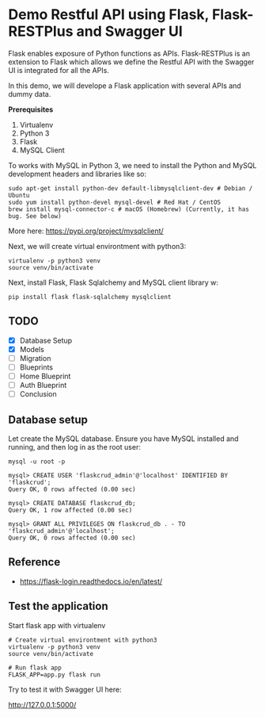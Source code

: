 # Demo Restful API using Flask, Flask-RESTPlus and Swagger UI

Flask enables exposure of Python functions as APIs. Flask-RESTPlus is an extension to Flask which allows we define the Restful API with the Swagger UI is integrated for all the APIs.

In this demo, we will develope a Flask application with several APIs and dummy data.

**Prerequisites**

1. Virtualenv
2. Python 3
2. Flask
3. MySQL Client

To works with MySQL in Python 3, we need to install the Python and MySQL development headers and libraries like so:

```
sudo apt-get install python-dev default-libmysqlclient-dev # Debian / Ubuntu
sudo yum install python-devel mysql-devel # Red Hat / CentOS
brew install mysql-connector-c # macOS (Homebrew) (Currently, it has bug. See below)
```

More here: https://pypi.org/project/mysqlclient/

Next, we will create virtual environtment with python3:

```shell
virtualenv -p python3 venv
source venv/bin/activate
```

Next, install Flask, Flask Sqlalchemy and MySQL client library w:

```
pip install flask flask-sqlalchemy mysqlclient
```

## TODO

- [x] Database Setup
- [x] Models
- [ ] Migration
- [ ] Blueprints
- [ ] Home Blueprint
- [ ] Auth Blueprint
- [ ] Conclusion

## Database setup

Let create the MySQL database. Ensure you have MySQL installed and running, and then log in as the root user:

```
mysql -u root -p

mysql> CREATE USER 'flaskcrud_admin'@'localhost' IDENTIFIED BY 'flaskcrud';
Query OK, 0 rows affected (0.00 sec)

mysql> CREATE DATABASE flaskcrud_db;
Query OK, 1 row affected (0.00 sec)

mysql> GRANT ALL PRIVILEGES ON flaskcrud_db . - TO 'flaskcrud_admin'@'localhost';
Query OK, 0 rows affected (0.00 sec)
```



## Reference

- https://flask-login.readthedocs.io/en/latest/









## Test the application

Start flask app with virtualenv

```shell
# Create virtual environtment with python3
virtualenv -p python3 venv
source venv/bin/activate

# Run flask app
FLASK_APP=app.py flask run
```

Try to test it with Swagger UI here:

http://127.0.0.1:5000/